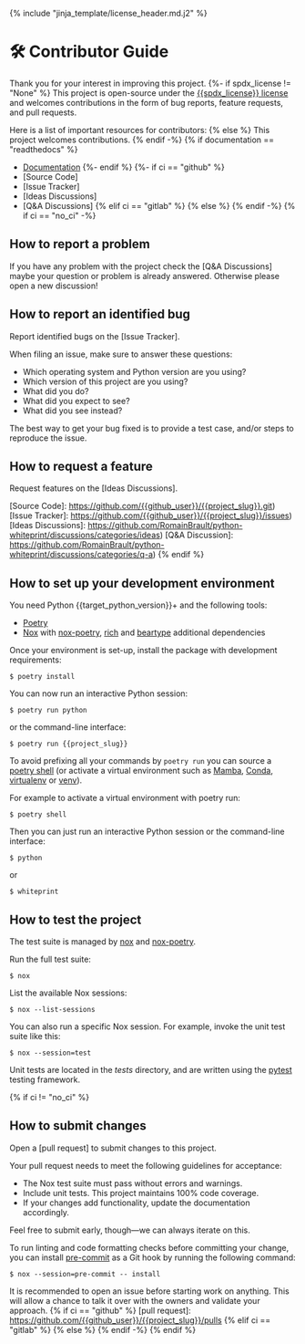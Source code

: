 {% include "jinja_template/license_header.md.j2" %}
# 🛠️ Contributor Guide

Thank you for your interest in improving this project.
{%- if spdx_license != "None" %}
This project is open-source under the [{{spdx_license}}
license](https://opensource.org/licenses/{{spdx_license}}) and welcomes
contributions in the form of bug reports, feature requests, and pull requests.

Here is a list of important resources for contributors:
{% else %}
This project welcomes contributions.
{% endif -%}
{% if documentation == "readthedocs" %}
- [Documentation](https://{{project_slug}}.readthedocs.io/en/latest/)
{%- endif %}
{%- if ci == "github" %}
- [Source Code]
- [Issue Tracker]
- [Ideas Discussions]
- [Q&A Discussions]
{% elif ci == "gitlab" %}
{% else %}
{% endif -%}
{% if ci == "no_ci" -%}
## How to report a problem

If you have any problem with the project check the [Q&A Discussions] maybe your
question or problem is already answered. Otherwise please open a new discussion!

## How to report an identified bug

Report identified bugs on the [Issue Tracker].

When filing an issue, make sure to answer these questions:

- Which operating system and Python version are you using?
- Which version of this project are you using?
- What did you do?
- What did you expect to see?
- What did you see instead?

The best way to get your bug fixed is to provide a test case,
and/or steps to reproduce the issue.

## How to request a feature

Request features on the [Ideas Discussions].

[Source Code]: https://github.com/{{github_user}}/{{project_slug}}.git)
[Issue Tracker]: https://github.com/{{github_user}}/{{project_slug}}/issues)
[Ideas Discussions]: https://github.com/RomainBrault/python-whiteprint/discussions/categories/ideas)
[Q&A Discussion]: https://github.com/RomainBrault/python-whiteprint/discussions/categories/q-a)
{% endif %}
## How to set up your development environment

You need Python {{target_python_version}}+ and the following tools:

- [Poetry]
- [Nox] with [nox-poetry], [rich] and [beartype] additional dependencies

Once your environment is set-up, install the package with development
requirements:

```console
$ poetry install
```

You can now run an interactive Python session:

```console
$ poetry run python
```

or the command-line interface:

```console
$ poetry run {{project_slug}}
```

To avoid prefixing all your commands by `poetry run` you can source a [poetry
shell](https://python-poetry.org/docs/cli/#shell) (or activate a virtual environment such as
[Mamba](https://mamba.readthedocs.io/en/latest/user_guide/mamba.html),
[Conda](https://conda.io/projects/conda/en/latest/user-guide/tasks/manage-environments.html),
[virtualenv](https://virtualenv.pypa.io/en/latest/) or
[venv](https://packaging.python.org/en/latest/guides/installing-using-pip-and-virtual-environments/)).

For example to activate a virtual environment with poetry run:

```console
$ poetry shell
```

Then you can just run an interactive Python session or the command-line interface:

```console
$ python
```

or

```console
$ whiteprint
```

[poetry]: https://python-poetry.org/
[nox poetry]: https://nox-poetry.readthedocs.io/en/stable/
[rich]: https://rich.readthedocs.io/en/stable/
[beartype]: https://beartype.readthedocs.io/en/latest/
[pipx]: https://pypa.github.io/pipx/

## How to test the project

The test suite is managed by [nox] and [nox-poetry].

Run the full test suite:

```console
$ nox
```

List the available Nox sessions:

```console
$ nox --list-sessions
```

You can also run a specific Nox session.
For example, invoke the unit test suite like this:

```console
$ nox --session=test
```

Unit tests are located in the _tests_ directory,
and are written using the [pytest] testing framework.

[pytest]: https://pytest.readthedocs.io/
[nox]: https://nox.thea.codes/
[nox-poetry]: https://nox-poetry.readthedocs.io/
{% if ci != "no_ci" %}
## How to submit changes

Open a [pull request] to submit changes to this project.

Your pull request needs to meet the following guidelines for acceptance:

- The Nox test suite must pass without errors and warnings.
- Include unit tests. This project maintains 100% code coverage.
- If your changes add functionality, update the documentation accordingly.

Feel free to submit early, though—we can always iterate on this.

To run linting and code formatting checks before committing your change, you
can install [pre-commit] as a Git hook by running the following command:

```console
$ nox --session=pre-commit -- install
```

It is recommended to open an issue before starting work on anything.
This will allow a chance to talk it over with the owners and validate your approach.
{% if ci == "github" %}
[pull request]: https://github.com/{{github_user}}/{{project_slug}}/pulls
{% elif ci == "gitlab" %}
{% else %}
{% endif -%}
{% endif %}
<!-- github-only -->

[code of conduct]: CODE_OF_CONDUCT.md
[pre-commit]: https://pre-commit.com/
